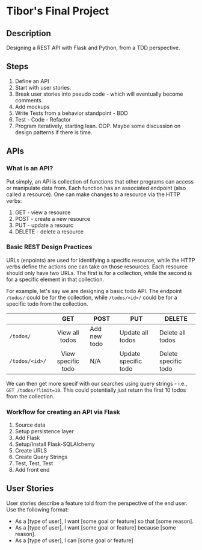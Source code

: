# Tibor's Final Project

## Description

Designing a REST API with Flask and Python, from a TDD perspective.

## Steps

1. Define an API
2. Start with user stories. 
3. Break user stories into pseudo code - which will eventually become comments.
4. Add mockups
5. Write Tests from a behavior standpoint - BDD
6. Test - Code - Refactor
7. Program iteratively, starting lean. OOP. Maybe some discussion on design patterns if there is time.

## APIs

### What is an API?

Put simply, an API is collection of functions that other programs can access or manipulate data from. Each function has an associated endpoint (also called a resource). One can make changes to a resource via the HTTP verbs:

1. GET - view a resource
2. POST - create a new resource
3. PUT - update a resourc
4. DELETE - delete a resource

### Basic REST Design Practices

URLs (enpoints) are used for identifying a specific resource, while the HTTP verbs define the actions one can take on those resources. Each resource should only have two URLs. The first is for a collection, while the second is for a specific element in that collection.

For example, let's say we are designing a basic todo API. The endpoint `/todos/` could be for the collection, while `/todos/<id>/` could be for a specific todo from the collection.

|                |         GET        | POST         | PUT                  | DELETE               |
|----------------|:------------------:|--------------|----------------------|----------------------|
| `/todos/`      | View all todos     | Add new todo | Update all todos     | Delete all todos     |
| `/todos/<id>/` | View specific todo | N/A          | Update specific todo | Delete specific todo |

We can then get more specif with our searches using query strings - i.e., `GET /todos/?limit=10`. This could potentially just return the first 10 todos from the collection.

### Workflow for creating an API via Flask

1. Source data
2. Setup persistence layer
3. Add Flask
4. Setup/Install Flask-SQLAlchemy
5. Create URLS
6. Create Query Strings
7. Test, Test, Test
8. Add front end

## User Stories

User stories describe a feature told from the perspective of the end user. Use the following format:

- As a [type of user], I want [some goal or feature] so that [some reason].
- As a [type of user], I want [some goal or feature] because [some reason].
- As a [type of user], I can [some goal or feature]


